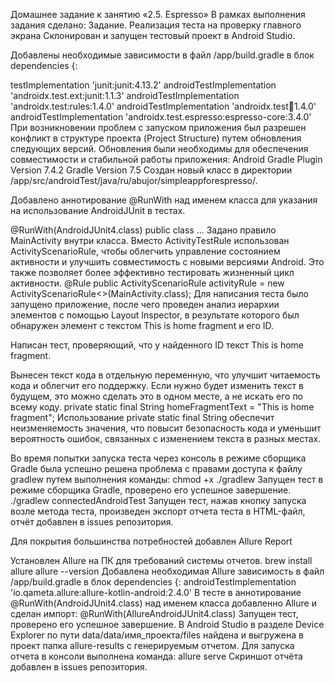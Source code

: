 Домашнее задание к занятию «2.5. Espresso»
В рамках выполнения задания сделано:
Задание. Реализация теста на проверку главного экрана
Склонирован и запущен тестовый проект в Android Studio.

Добавлены необходимые зависимости в файл /app/build.gradle в блок dependencies {:

testImplementation 'junit:junit:4.13.2'
androidTestImplementation 'androidx.test.ext:junit:1.1.3'
androidTestImplementation 'androidx.test:rules:1.4.0'
androidTestImplementation 'androidx.test:runner:1.4.0'
androidTestImplementation 'androidx.test.espresso:espresso-core:3.4.0'
При возникновении проблем с запуском приложения был разрешен конфликт в структуре проекта (Project Structure) путем обновления следующих версий. Обновления были необходимы для обеспечения совместимости и стабильной работы приложения:
Android Gradle Plugin Version 7.4.2
Gradle Version 7.5
Создан новый класс в директории /app/src/androidTest/java/ru/abujor/simpleappforespresso/.

Добавлено аннотирование @RunWith над именем класса для указания на использование AndroidJUnit в тестах.

@RunWith(AndroidJUnit4.class)
public class ...
Задано правило MainActivity внутри класса. Вместо ActivityTestRule использован ActivityScenarioRule, чтобы облегчить управление состоянием активности и улучшить совместимость с новыми версиями Android. Это также позволяет более эффективно тестировать жизненный цикл активности.
@Rule
public ActivityScenarioRule<MainActivity> activityRule =
new ActivityScenarioRule<>(MainActivity.class);
Для написания теста было запущено приложение, после чего проведен анализ иерархии элементов с помощью Layout Inspector, в результате которого был обнаружен элемент с текстом This is home fragment и его ID.

Написан тест, проверяющий, что у найденного ID текст This is home fragment.

Вынесен текст кода в отдельную переменную, что улучшит читаемость кода и облегчит его поддержку. Если нужно будет изменить текст в будущем, это можно сделать это в одном месте, а не искать его по всему коду.
private static final String homeFragmentText = "This is home fragment";
Использование private static final String обеспечит неизменяемость значения, что повысит безопасность кода и уменьшит вероятность ошибок, связанных с изменением текста в разных местах.

Во время попытки запуска теста через консоль в режиме сборщика Gradle была успешно решена проблема с правами доступа к файлу gradlew путем выполнения команды:
chmod +x ./gradlew
Запущен тест в режиме сборщика Gradle, проверено его успешное завершение.
./gradlew connectedAndroidTest
Запущен тест, нажав кнопку запуска возле метода теста, произведен экспорт отчета теста в HTML-файл, отчёт добавлен в issues репозитория.

Для покрытия большинства потребностей добавлен Allure Report

Установлен Allure на ПК для требований системы отчетов.
brew install allure
allure --version
Добавлена необходимая Allure зависимость в файл /app/build.gradle в блок dependencies {:
androidTestImplementation 'io.qameta.allure:allure-kotlin-android:2.4.0'
В тесте в аннотирование @RunWith(AndroidJUnit4.class) над именем класса добавленно Allure и сделан импорт:
@RunWith(AllureAndroidJUnit4.class)
Запущен тест, проверено его успешное завершение.
В Android Studio в разделе Device Explorer по пути data/data/имя_проекта/files найдена и выгружена в проект папка allure-results с генерируемым отчетом.
Для запуска отчета в консоли выполнена команда:
allure serve
Скриншот отчёта добавлен в issues репозитория.